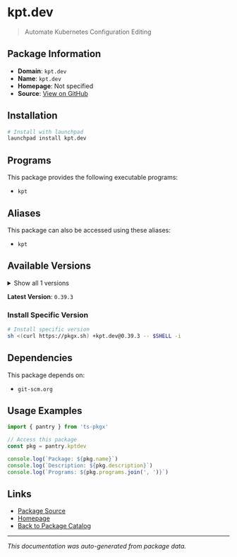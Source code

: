 # kpt.dev

> Automate Kubernetes Configuration Editing

## Package Information

- **Domain**: `kpt.dev`
- **Name**: `kpt.dev`
- **Homepage**: Not specified
- **Source**: [View on GitHub](https://github.com/pkgxdev/pantry/tree/main/projects/kpt.dev/package.yml)

## Installation

```bash
# Install with launchpad
launchpad install kpt.dev
```

## Programs

This package provides the following executable programs:

- `kpt`

## Aliases

This package can also be accessed using these aliases:

- `kpt`

## Available Versions

<details>
<summary>Show all 1 versions</summary>

- `0.39.3`

</details>

**Latest Version**: `0.39.3`

### Install Specific Version

```bash
# Install specific version
sh <(curl https://pkgx.sh) +kpt.dev@0.39.3 -- $SHELL -i
```

## Dependencies

This package depends on:

- `git-scm.org`

## Usage Examples

```typescript
import { pantry } from 'ts-pkgx'

// Access this package
const pkg = pantry.kptdev

console.log(`Package: ${pkg.name}`)
console.log(`Description: ${pkg.description}`)
console.log(`Programs: ${pkg.programs.join(', ')}`)
```

## Links

- [Package Source](https://github.com/pkgxdev/pantry/tree/main/projects/kpt.dev/package.yml)
- [Homepage](#)
- [Back to Package Catalog](../package-catalog.md)

---

*This documentation was auto-generated from package data.*
